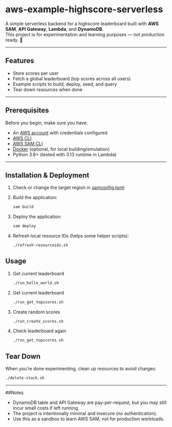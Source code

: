 # aws-example-highscore-serverless

A simple serverless backend for a highscore leaderboard built with **AWS SAM**, **API Gateway**, **Lambda**, and **DynamoDB**.  
This project is for experimentation and learning purposes — not production ready. 🚧

---

## Features
- Store scores per user
- Fetch a global leaderboard (top scores across all users)
- Example scripts to build, deploy, seed, and query
- Tear down resources when done

---

## Prerequisites
Before you begin, make sure you have:

- An [AWS account](https://aws.amazon.com/free/) with credentials configured
- [AWS CLI](https://docs.aws.amazon.com/cli/latest/userguide/getting-started-install.html)
- [AWS SAM CLI](https://docs.aws.amazon.com/serverless-application-model/latest/developerguide/serverless-sam-cli-install.html)
- [Docker](https://docs.docker.com/get-docker/) (optional, for local building/emulation)
- Python 3.8+ (tested with 3.13 runtime in Lambda)

---

## Installation & Deployment

1. Check or change the target region in [samconfig.toml](./samconfig.toml)
2. Build the application:
   ```bash
   sam build
   ```

3. Deploy the application:
    ```bash 
    sam deploy
    ```

4. Refresh local resource IDs (helps some helper scripts):
    ```bash
    ./refresh-resourceids.sh
    ```

## Usage
1. Get current leaderboard
    ```bash
    ./run_hello_world.sh
    ```
2. Get current leaderboard 
    ```bash
    ./run_get_topscores.sh
    ```
3. Create random scores 
    ```bash
    ./run_create_scores.sh
    ```
4. Check leaderboard again 
    ```bash
    ./run_get_topscores.sh
    ```

## Tear Down

When you’re done experimenting, clean up resources to avoid charges:
```bash
./delete-stack.sh
```

---
##Notes

- DynamoDB table and API Gateway are pay-per-request, but you may still incur small costs if left running.
- The project is intentionally minimal and insecure (no authentication).
- Use this as a sandbox to learn AWS SAM, not for production workloads.